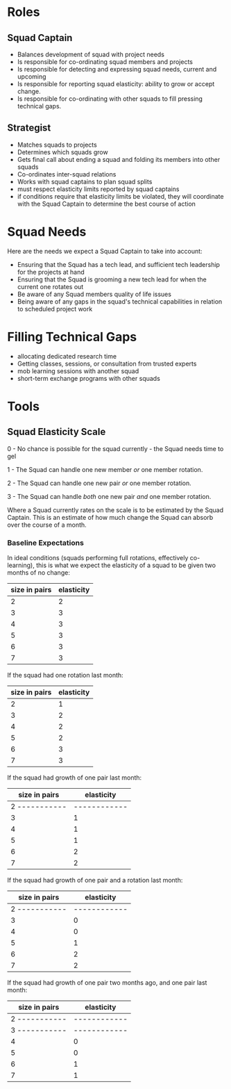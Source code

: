 Roles
=====

Squad Captain
-------------

- Balances development of squad with project needs
- Is responsible for co-ordinating squad members and projects
- Is responsible for detecting and expressing squad needs, current and upcoming
- Is responsible for reporting squad elasticity: ability to grow or accept change.
- Is responsible for co-ordinating with other squads to fill pressing technical gaps.

Strategist
----------

- Matches squads to projects
- Determines which squads grow
- Gets final call about ending a squad and folding its members into other squads
- Co-ordinates inter-squad relations
- Works with squad captains to plan squad splits
- must respect elasticity limits reported by squad captains
- if conditions require that elasticity limits be violated, they will coordinate with the Squad Captain to determine the best course of action


Squad Needs
===========

Here are the needs we expect a Squad Captain to take into account:
  - Ensuring that the Squad has a tech lead, and sufficient tech leadership for the projects at hand
  - Ensuring that the Squad is grooming a new tech lead for when the current one rotates out
  - Be aware of any Squad members quality of life issues
  - Being aware of any gaps in the squad's technical capabilities in relation to scheduled project work

Filling Technical Gaps
======================

  - allocating dedicated research time
  - Getting classes, sessions, or consultation from trusted experts
  - mob learning sessions with another squad
  - short-term exchange programs with other squads


Tools
=====

Squad Elasticity Scale
----------------------

0 - No chance is possible for the squad currently - the Squad needs time to gel

1 - The Squad can handle one new member *or* one member rotation.

2 - The Squad can handle one new pair *or* one member rotation.

3 - The Squad can handle *both* one new pair *and* one member rotation.

Where a Squad currently rates on the scale is to be estimated by the Squad Captain. This is an estimate of how much change the Squad can absorb over the course of a month.

### Baseline Expectations

In ideal conditions (squads performing full rotations, effectively co-learning), this is what we expect the elasticity of a squad to be given two months of no change:

|size in pairs | elasticity |
|--------------|------------|
| 2            | 2          |
| 3            | 3          |
| 4            | 3          |
| 5            | 3          |
| 6            | 3          |
| 7            | 3          |


If the squad had one rotation last month:

|size in pairs | elasticity |
|--------------|------------|
| 2            | 1          |
| 3            | 2          |
| 4            | 2          |
| 5            | 2          |
| 6            | 3          |
| 7            | 3          |

If the squad had growth of one pair last month:

|size in pairs | elasticity |
|--------------|------------|
| 2 -----------|------------|
| 3            | 1          |
| 4            | 1          |
| 5            | 1          |
| 6            | 2          |
| 7            | 2          |

If the squad had growth of one pair and a rotation last month:

|size in pairs | elasticity |
|--------------|------------|
| 2 -----------|------------|
| 3            | 0          |
| 4            | 0          |
| 5            | 1          |
| 6            | 2          |
| 7            | 2          |

If the squad had growth of one pair two months ago, and one pair last month:

|size in pairs | elasticity |
|--------------|------------|
| 2 -----------|------------|
| 3 -----------|------------|
| 4            | 0          |
| 5            | 0          |
| 6            | 1          |
| 7            | 1          |

